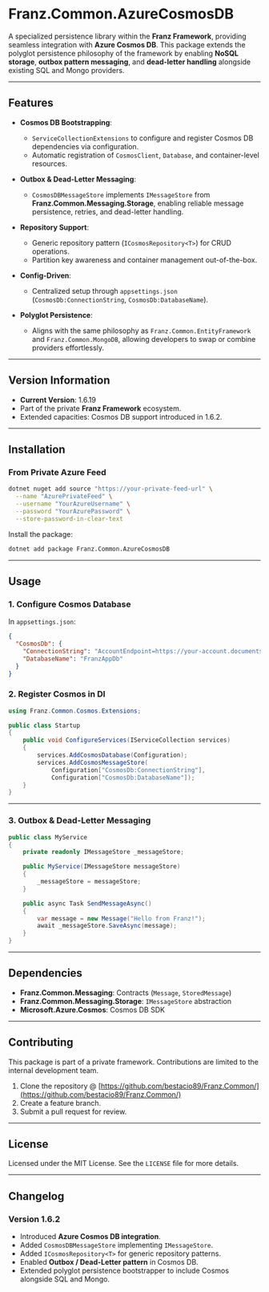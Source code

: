 # **Franz.Common.AzureCosmosDB**

A specialized persistence library within the **Franz Framework**, providing seamless integration with **Azure Cosmos DB**.
This package extends the polyglot persistence philosophy of the framework by enabling **NoSQL storage**, **outbox pattern messaging**, and **dead-letter handling** alongside existing SQL and Mongo providers.

---

## **Features**

* **Cosmos DB Bootstrapping**:

  * `ServiceCollectionExtensions` to configure and register Cosmos DB dependencies via configuration.
  * Automatic registration of `CosmosClient`, `Database`, and container-level resources.
* **Outbox & Dead-Letter Messaging**:

  * `CosmosDBMessageStore` implements `IMessageStore` from **Franz.Common.Messaging.Storage**, enabling reliable message persistence, retries, and dead-letter handling.
* **Repository Support**:

  * Generic repository pattern (`ICosmosRepository<T>`) for CRUD operations.
  * Partition key awareness and container management out-of-the-box.
* **Config-Driven**:

  * Centralized setup through `appsettings.json` (`CosmosDb:ConnectionString`, `CosmosDb:DatabaseName`).
* **Polyglot Persistence**:

  * Aligns with the same philosophy as `Franz.Common.EntityFramework` and `Franz.Common.MongoDB`, allowing developers to swap or combine providers effortlessly.

---

## **Version Information**

* **Current Version**: 1.6.19
* Part of the private **Franz Framework** ecosystem.
* Extended capacities: Cosmos DB support introduced in 1.6.2.

---

## **Installation**

### **From Private Azure Feed**

```bash
dotnet nuget add source "https://your-private-feed-url" \
  --name "AzurePrivateFeed" \
  --username "YourAzureUsername" \
  --password "YourAzurePassword" \
  --store-password-in-clear-text
```

Install the package:

```bash
dotnet add package Franz.Common.AzureCosmosDB
```

---

## **Usage**

### **1. Configure Cosmos Database**

In `appsettings.json`:

```json
{
  "CosmosDb": {
    "ConnectionString": "AccountEndpoint=https://your-account.documents.azure.com:443/;AccountKey=your-key;",
    "DatabaseName": "FranzAppDb"
  }
}
```

### **2. Register Cosmos in DI**

```csharp
using Franz.Common.Cosmos.Extensions;

public class Startup
{
    public void ConfigureServices(IServiceCollection services)
    {
        services.AddCosmosDatabase(Configuration);  
        services.AddCosmosMessageStore(
            Configuration["CosmosDb:ConnectionString"],
            Configuration["CosmosDb:DatabaseName"]);
    }
}
```

---

### **3. Outbox & Dead-Letter Messaging**

```csharp
public class MyService
{
    private readonly IMessageStore _messageStore;

    public MyService(IMessageStore messageStore)
    {
        _messageStore = messageStore;
    }

    public async Task SendMessageAsync()
    {
        var message = new Message("Hello from Franz!");
        await _messageStore.SaveAsync(message);
    }
}
```

---

## **Dependencies**

* **Franz.Common.Messaging**: Contracts (`Message`, `StoredMessage`)
* **Franz.Common.Messaging.Storage**: `IMessageStore` abstraction
* **Microsoft.Azure.Cosmos**: Cosmos DB SDK

---

## **Contributing**

This package is part of a private framework. Contributions are limited to the internal development team.

1. Clone the repository @ [https://github.com/bestacio89/Franz.Common/](https://github.com/bestacio89/Franz.Common/)
2. Create a feature branch.
3. Submit a pull request for review.

---

## **License**

Licensed under the MIT License. See the `LICENSE` file for more details.

---

## **Changelog**

### Version 1.6.2

* Introduced **Azure Cosmos DB integration**.
* Added `CosmosDBMessageStore` implementing `IMessageStore`.
* Added `ICosmosRepository<T>` for generic repository patterns.
* Enabled **Outbox / Dead-Letter pattern** in Cosmos DB.
* Extended polyglot persistence bootstrapper to include Cosmos alongside SQL and Mongo.

